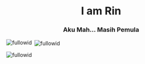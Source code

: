<h1 align="center">I am Rin</h1>
<h3 align="center">Aku Mah... Masih Pemula</h3>

<p align="left">
</p>

<p><img align="left" src="https://github-readme-stats-sigma-five.vercel.app/api/top-langs/?username=fullowid&theme=react" alt="fullowid" /></p>

<p>&nbsp;<img align="center" src="https://github-readme-stats-sigma-five.vercel.app/api?username=fullowid&show_icons=true&theme=react&locale=en" alt="fullowid" /></p>

<p><img align="center" src="https://github-readme-streak-stats.herokuapp.com/?user=fullowid&theme=react" alt="fullowid" /></p>

